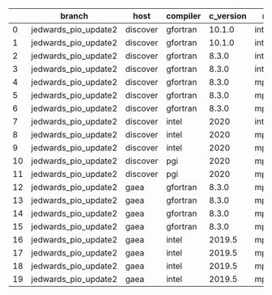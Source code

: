 |    | branch               | host     | compiler   | c_version   | mpi      | m_version   | o_g   | os     | build   |   u_pass |   u_fail |   s_pass |   s_fail |   e_pass |   e_fail |   nuopc_pass |   nuopc_fail | artifacts_hash                                                                                             | modified            |
|----|----------------------|----------|------------|-------------|----------|-------------|-------|--------|---------|----------|----------|----------|----------|----------|----------|--------------|--------------|------------------------------------------------------------------------------------------------------------|---------------------|
|  0 | jedwards_pio_update2 | discover | gfortran   | 10.1.0      | intelmpi | 19.1.3.304  | O     | Linux  | Pass    |    13632 |       15 |       49 |        0 |       80 |        0 |           50 |            0 | [artifacts](https://github.com/esmf-org/esmf-test-artifacts/tree/9f8251204b143425f965569d4d682c4954e92297) | 03/01/2022_13:25:31 |
|  1 | jedwards_pio_update2 | discover | gfortran   | 10.1.0      | intelmpi | 19.1.3.304  | g     | Linux  | Pass    |    13632 |       15 |       49 |        0 |       80 |        0 |           50 |            0 | [artifacts](https://github.com/esmf-org/esmf-test-artifacts/tree/c0e619cac0ba1ba6659e11103f8f74109290b704) | 03/01/2022_13:25:31 |
|  2 | jedwards_pio_update2 | discover | gfortran   | 8.3.0       | intelmpi | 19.1.3.304  | O     | Linux  | Pass    |    13632 |       15 |       49 |        0 |       80 |        0 |           50 |            0 | [artifacts](https://github.com/esmf-org/esmf-test-artifacts/tree/5e0196715b67a901ab603bfb5d3fdba723b104da) | 03/01/2022_13:25:31 |
|  3 | jedwards_pio_update2 | discover | gfortran   | 8.3.0       | intelmpi | 19.1.3.304  | g     | Linux  | Pass    |    13632 |       15 |       49 |        0 |       80 |        0 |           50 |            0 | [artifacts](https://github.com/esmf-org/esmf-test-artifacts/tree/40738e3bddabe4f765601f0a3f219a4e60a64959) | 03/01/2022_13:25:31 |
|  4 | jedwards_pio_update2 | discover | gfortran   | 8.3.0       | mpiuni   | none        | O     | Linux  | Pass    |    12121 |        0 |        8 |        0 |       43 |        0 |            0 |           50 | [artifacts](https://github.com/esmf-org/esmf-test-artifacts/tree/a09df942d45420c0d2c31ca1ffea440f9d4345b3) | 03/01/2022_13:25:31 |
|  5 | jedwards_pio_update2 | discover | gfortran   | 8.3.0       | mpiuni   | none        | g     | Linux  | Pass    |    12121 |        0 |        8 |        0 |       43 |        0 |            0 |           50 | [artifacts](https://github.com/esmf-org/esmf-test-artifacts/tree/c0d34e243a8f2480494ccb7c239e4aaa11044cc8) | 03/01/2022_13:25:31 |
|  6 | jedwards_pio_update2 | discover | gfortran   | 8.3.0       | mpt      | 2.17        | O     | Linux  | Pass    |    13647 |        0 |       49 |        0 |       80 |        0 |           46 |            4 | [artifacts](https://github.com/esmf-org/esmf-test-artifacts/tree/657c4db71f7f145001a2fad7f7a4055d100c4442) | 03/01/2022_13:25:31 |
|  7 | jedwards_pio_update2 | discover | intel      | 2020        | intelmpi | 19.1.3.304  | g     | Linux  | Pass    |    13258 |      389 |       49 |        0 |       79 |        1 |           34 |           16 | [artifacts](https://github.com/esmf-org/esmf-test-artifacts/tree/c6d856b72f3542b6094e111e838a71f6b0b1c83b) | 03/01/2022_13:25:31 |
|  8 | jedwards_pio_update2 | discover | intel      | 2020        | mpt      | 2.17        | O     | Linux  | Pass    |    13647 |        0 |       49 |        0 |       80 |        0 |            0 |           50 | [artifacts](https://github.com/esmf-org/esmf-test-artifacts/tree/3a7cc2e006cf0088165c4afdb8b3f014f1b1a2d8) | 03/01/2022_13:25:31 |
|  9 | jedwards_pio_update2 | discover | intel      | 2020        | mpt      | 2.17        | g     | Linux  | Pass    |    13258 |      389 |       49 |        0 |       79 |        1 |            0 |           50 | [artifacts](https://github.com/esmf-org/esmf-test-artifacts/tree/a15cfc56e9bd816d48b78f8f63cd4df93ef436ed) | 03/01/2022_13:25:31 |
| 10 | jedwards_pio_update2 | discover | pgi        | 2020        | mpiuni   | none        | O     | Linux  | Pass    |    11499 |      622 |        6 |        2 |       40 |        3 |            0 |           50 | [artifacts](https://github.com/esmf-org/esmf-test-artifacts/tree/9ab70ac142e1a16b64b5a51862bb452baae5ee90) | 03/01/2022_13:25:31 |
| 11 | jedwards_pio_update2 | discover | pgi        | 2020        | mpiuni   | none        | g     | Linux  | Pass    |    11499 |      622 |        4 |        4 |       40 |        3 |            0 |           50 | [artifacts](https://github.com/esmf-org/esmf-test-artifacts/tree/9dce32284bc86877006d0adfdfff503a2f702d23) | 03/01/2022_13:25:31 |
| 12 | jedwards_pio_update2 | gaea     | gfortran   | 8.3.0       | mpi      | 7.7.11      | O     | Unicos | Pass    |    13645 |        2 |       49 |        0 |       80 |        0 |           47 |            3 | [artifacts](https://github.com/esmf-org/esmf-test-artifacts/tree/45debab571a76877d1d78201e6f37d1dd587dfe5) | 03/01/2022_13:27:32 |
| 13 | jedwards_pio_update2 | gaea     | gfortran   | 8.3.0       | mpi      | 7.7.11      | g     | Unicos | Pass    |    13257 |      390 |       49 |        0 |       79 |        1 |           31 |           19 | [artifacts](https://github.com/esmf-org/esmf-test-artifacts/tree/9cad4d4743a0b734124eebe125a745de0986e0bd) | 03/01/2022_13:27:32 |
| 14 | jedwards_pio_update2 | gaea     | gfortran   | 8.3.0       | mpiuni   | none        | O     | Unicos | Pass    |    12121 |        0 |        8 |        0 |       43 |        0 |            0 |           50 | [artifacts](https://github.com/esmf-org/esmf-test-artifacts/tree/a1663116b23d875faa22f46e503e95e4b9d10d94) | 03/01/2022_13:27:32 |
| 15 | jedwards_pio_update2 | gaea     | gfortran   | 8.3.0       | mpiuni   | none        | g     | Unicos | Pass    |    12121 |        0 |        8 |        0 |       43 |        0 |            0 |           50 | [artifacts](https://github.com/esmf-org/esmf-test-artifacts/tree/15d25d073b4b1874627fa4f21dca3549051d0f6f) | 03/01/2022_13:27:32 |
| 16 | jedwards_pio_update2 | gaea     | intel      | 2019.5      | mpi      | 7.7.11      | O     | Unicos | Pass    |    13632 |       15 |       49 |        0 |       80 |        0 |           47 |            3 | [artifacts](https://github.com/esmf-org/esmf-test-artifacts/tree/c0386d1bd0cd08c429650995c9b622f75320b92e) | 03/01/2022_13:27:32 |
| 17 | jedwards_pio_update2 | gaea     | intel      | 2019.5      | mpi      | 7.7.11      | g     | Unicos | Pass    |    13632 |       15 |       49 |        0 |       80 |        0 |           47 |            3 | [artifacts](https://github.com/esmf-org/esmf-test-artifacts/tree/acddaa55cd55f4f2526ee095c80dd6325bd565ff) | 03/01/2022_13:27:32 |
| 18 | jedwards_pio_update2 | gaea     | intel      | 2019.5      | mpiuni   | none        | O     | Unicos | Pass    |    12106 |       15 |        8 |        0 |       43 |        0 |            0 |           50 | [artifacts](https://github.com/esmf-org/esmf-test-artifacts/tree/8b7b12f862137e9843a0c35e6a07b53ea7015f0d) | 03/01/2022_13:27:32 |
| 19 | jedwards_pio_update2 | gaea     | intel      | 2019.5      | mpiuni   | none        | g     | Unicos | Pass    |    12106 |       15 |        8 |        0 |       43 |        0 |            0 |           50 | [artifacts](https://github.com/esmf-org/esmf-test-artifacts/tree/0be51cb37bd3eb5811a271b3bd6dbabcf9191dd2) | 03/01/2022_13:27:32 |